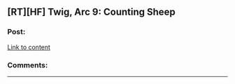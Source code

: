 ## [RT][HF] Twig, Arc 9: Counting Sheep

### Post:

[Link to content](https://twigserial.wordpress.com/2016/01/28/counting-sheep-9-1/)

### Comments:

---

